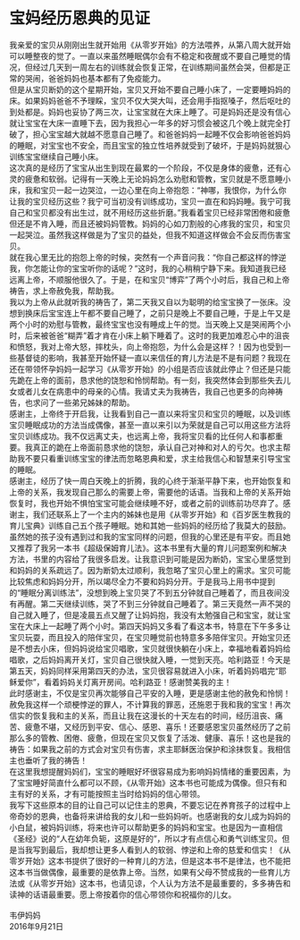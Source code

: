 # 宝妈经历恩典的见证



<p>我亲爱的宝贝从刚刚出生就开始用《从零岁开始》的方法喂养，从第八周大就开始可以睡整夜的觉了。一直以来虽然睡眠偶尔会有不稳定和夜醒或不要自己睡觉的情况，但经过几天到一周左右的训练就会恢复正常，在训练期间虽然会哭，但都是正常的哭闹，爸爸妈妈也基本都有了免疫能力。<br />
但是从宝贝断奶的这个星期开始，宝贝又开始不要自己睡小床了，一定要睡妈妈的床。如果妈妈爸爸不予理睬，宝贝不仅大哭大叫，还会用手指抠嗓子，然后呕吐的到处都是。妈妈也妥协了两三次，让宝宝就在大床上睡了。可是妈妈还是没有信心就让宝宝在大床一直睡下去，因为我担心一年多的好习惯会被这几个晚上就完全打破了，担心宝宝越大就越不愿意自己睡了。和爸爸妈妈一起睡不仅会影响爸爸妈妈的睡眠，对宝宝也不安全，而且宝宝的独立性培养就受到了破坏，于是妈妈就狠心训练宝宝继续自己睡小床。<br />
这次真的是经历了宝宝从出生到现在最累的一个阶段，不仅是身体的疲惫，还有心灵的疲惫和软弱。记得有一天晚上无论妈妈怎么劝慰和管教，宝贝就是不愿意睡小床，我和宝贝一起一边哭泣，一边心里在向上帝抱怨：“神哪，我恨你，为什么你让我的宝贝经历这些？我宁可当初没有训练成功，宝贝一直在和妈妈睡。我宁可我自己和宝贝都没有出生过，就不用经历这些折磨。”我看着宝贝已经非常困倦和疲惫但还是不肯入睡，而且还被妈妈管教。妈妈的心如刀割般的心疼我的宝贝，和宝贝一起哭泣。虽然我这样做是为了宝贝的益处，但我不知道这样做会不会反而伤害宝贝。<br />
就在我心里无比的抱怨上帝的时候，突然有一个声音问我：“你自己都这样的悖逆我，你怎能让你的宝宝听你的话呢？”这时，我的心稍稍宁静下来。我知道我已经远离上帝，不顺服他很久了。于是，在和宝贝“博弈”了两个小时后，我自己和上帝祷告，求上帝赦免我，帮助我。<br />
我以为上帝从此就听我的祷告了，第二天我又自以为聪明的给宝宝换了一张床。没想到换床后宝宝连上午都不要自己睡了，之前只是晚上不要自己睡，于是上午又是两个小时的劝慰与管教，最终宝宝也没有睡成上午的觉。当天晚上又是哭闹两个小时，后来被爸爸“糊弄”着才肯在小床上躺下睡着了。这时的我更加难忍心中的沮丧和愤怒，我对上帝大怒，摔枕头，向上帝抱怨，为什么会是这样？！因为也受到一些基督徒的影响，我甚至开始怀疑一直以来信任的育儿方法是不是有问题？我现在还在带领怀孕妈妈一起学习《从零岁开始》的小组是否应该就此停止？但还是只能先跪在上帝的面前，恳求他的饶恕和怜悯帮助。有一刻，我突然体会到那些失去儿女或者儿女在病患中的母亲的心情。我请丈夫为我祷告，我自己也更多的向神祷告，也求问了一些弟兄姊妹的帮助。<br />
感谢主，上帝终于开启我，让我看到自己一直以来将宝贝和宝贝的睡眠，以及训练宝贝睡眠成功的方法当成偶像，甚至一直以来引以为荣就是自己可以用这些方法将宝贝训练成功。我不仅远离丈夫，也远离上帝，我将宝贝看的比任何人和事都重要。我真正的跪在上帝面前恳求他的饶恕，承认自己对神和对人的亏欠。也求主帮助我不要只看重训练宝宝的律法而忽略恩典和爱，求主给我信心和智慧来引导宝宝的睡眠。<br />
感谢主，经历了快一周白天晚上的折腾，我的心终于渐渐平静下来，也开始恢复和上帝的关系，我发现自己那么的需要上帝，需要他的话语。当我和上帝的关系开始恢复时，我也开始不惧怕宝宝可能会继续睡不好，或者之前的训练前功尽弃了。感谢主，我们还联系上了一个主内的姊妹也是用《从零岁开始》和《百岁医生教我的育儿宝典》训练自己五个孩子睡眠。她和其她一些妈妈的经历给了我莫大的鼓励。虽然她的孩子没有遇到过和我的宝宝同样的问题，但我的心里还是有平安。而且她又推荐了我另一本书《超级保姆育儿法》。这本书里有大量的育儿问题案例和解决方法，书里的内容给了我很多启发。让我意识到可能是因为断奶，宝宝心里感觉到和妈妈的关系疏远了。因为断奶太过顺利，我忽略了宝贝心里上的需求。宝贝可能比较焦虑和妈妈分开，所以竭尽全力不要和妈妈分开。于是我马上用书中提到的“睡眠分离训练法”，没想到晚上宝贝哭了不到五分钟就自己睡着了，而且夜间没有再醒。第二天继续训练，哭了不到三分钟就自己睡着了。第三天竟然一声不哭的自己就入睡了，但是凌晨五点又醒了让妈妈抱，我没有太勉强自己和宝宝，就让宝宝在大床上一起睡了两个小时。第四天妈妈又多看了看这本书，特意在下午多多让宝贝玩耍，而且投入的陪伴宝贝，在宝贝睡觉前也特意多多陪伴宝贝。开始宝贝还是不想去小床，但妈妈说给宝贝唱歌，宝贝就很快躺在小床上，幸福地看着妈妈给唱歌，之后妈妈离开关灯，宝贝自己很快就入睡，一觉到天亮。哈利路亚！今天是第五天，妈妈同样采用第四天的办法，宝贝很容易就进入小床，听着妈妈唱完“耶稣爱你”，看着妈妈关灯离开房间。哈利路亚！感谢赞美我的主！<br />
此时感谢主，不仅是宝贝再次能够自己平安的入睡，更是感谢主他的赦免和怜悯！赦免我这样一个顽梗悖逆的罪人，不计算我的罪恶，还施恩于我和我的宝宝！再次信实的恢复我和主的关系，而且让我在这漫长的十天左右的时间，经历沮丧、痛苦、疲惫不堪，又经历到平安、信心、感恩、喜乐！还要感恩宝贝虽然经历了之前那么多的管教、困倦、疲惫，但现在宝贝又恢复了活泼、健康、喜乐！这也是我的祷告：如果我之前的方式会对宝贝有伤害，求主耶稣医治保护和涂抹恢复。我相信主也垂听了我的祷告！<br />
在这里我想提醒妈妈们，宝宝的睡眠好坏很容易成为影响妈妈情绪的重要因素，为了宝宝睡好简直什么都可以不顾，《从零开始》这本书也可能成为偶像。但只有和主有好的关系，才有可能按照主当时给妈妈的信心带领。<br />
我写下这些原本的目的让自己可以记住主的恩典，不要忘记在养育孩子的过程中上帝奇妙的恩典，也备将来讲给我的女儿和一些妈妈听。也感谢我的女儿成为妈妈的小白鼠，被妈妈训练，将来也许可以帮助更多的妈妈和宝宝。也是因为一直相信《圣经》说的“人在幼年负轭，这原是好的”，所以才有点信心和勇气训练宝贝。但是当我写到最后，我却想让更多人看到人的软弱、悖逆和上帝的慈爱和信实！《从零岁开始》这本书提供了很好的一种育儿的方法，但是这本书不是律法，也不能把这本书当做偶像，最重要的是依靠上帝。当然，如果有父母不赞成我的一些育儿方法或《从零岁开始》这本书，也请见谅，个人认为方法不是最重要的，多多祷告和读神的话语最重要。愿上帝按着你的信心带领你和祝福你的儿女。<br />
&nbsp;<br />
韦伊妈妈<br />
2016年9月21日<br />
&nbsp;</p>